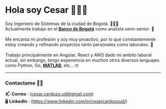 # Hola soy Cesar 🙋🏽‍♂️

Soy Ingeniero de Sistemas de la ciudad de Bogotá. 👨🏽‍💻 <br>
Actualmente trabajo en el **[Banco de Bogotá](https://www.bancodebogota.com/wps/portal/banco-de-bogota/bogota)** como analista semi-senior. 🏦<br>
<br>
Me encanta mi profesión y soy muy proactivo, por lo que constantemente estoy creando y refinando proyectos tanto personales como laborales. 🥰<br>
<br>
Trabajo principalmente en Angular, React y AWS dado mi ambito laboral actual, sin embargo, tengo experiencia en muchos otros diversos lenguajes como Python, Go, **[MATLAB](https://ch.mathworks.com/matlabcentral/profile/authors/10675484)**, etc... 🤓
<br>
___

### Contactame 🤙🏽
📬 **Correo** : (cesar.cardozo.ud@gmail.com)<br>
🖥️ **LinkedIn** : (https://www.linkedin.com/in/cesarcardozoud/)

